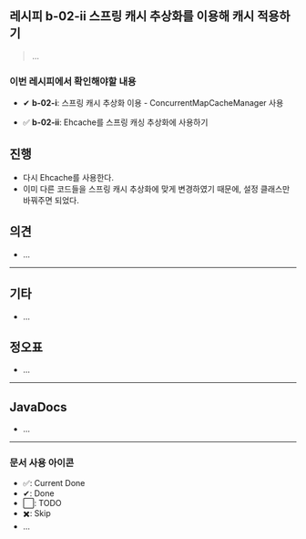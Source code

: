 ## 레시피 b-02-ii 스프링 캐시 추상화를 이용해 캐시 적용하기

> ...

### 이번 레시피에서 확인해야할  내용

* ✔ **b-02-i**:  스프링 캐시 추상화 이용 - ConcurrentMapCacheManager 사용

* ✅ **b-02-ii**:  Ehcache를 스프링 캐싱 추상화에 사용하기

  




## 진행

* 다시 Ehcache를 사용한다.
* 이미 다른 코드들을 스프링 캐시 추상화에 맞게 변경하였기 때문에, 설정 클래스만 바꿔주면 되었다.




## 의견

* ...



---

## 기타

* ...

  

## 정오표

* ...
  


---

## JavaDocs

* ...



---

### 문서 사용 아이콘

* ✅: Current Done
* ✔: Done
* ⬜: TODO
* ✖️: Skip
* ...

